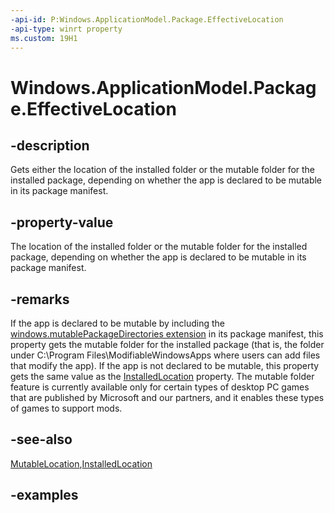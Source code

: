 ```yaml
---
-api-id: P:Windows.ApplicationModel.Package.EffectiveLocation
-api-type: winrt property
ms.custom: 19H1
---
```


<!-- Property syntax.
public StorageFolder EffectiveLocation { get; }
-->

# Windows.ApplicationModel.Package.EffectiveLocation

## -description

Gets either the location of the installed folder or the mutable folder for the installed package, depending on whether the app is declared to be mutable in its package manifest.

## -property-value

The location of the installed folder or the mutable folder for the installed package, depending on whether the app is declared to be mutable in its package manifest.

## -remarks

If the app is declared to be mutable by including the [windows.mutablePackageDirectories extension](https://docs.microsoft.com/uwp/schemas/appxpackage/uapmanifestschema/element-desktop6-package-extension) in its package manifest, this property gets the mutable folder for the installed package (that is, the folder under C:\Program Files\ModifiableWindowsApps where users can add files that modify the app). If the app is not declared to be mutable, this property gets the same value as the [InstalledLocation](package_installedlocation.md) property. The mutable folder feature is currently available only for certain types of desktop PC games that are published by Microsoft and our partners, and it enables these types of games to support mods.

## -see-also

[MutableLocation](package_mutablelocation.md),[InstalledLocation](package_installedlocation.md)

## -examples

